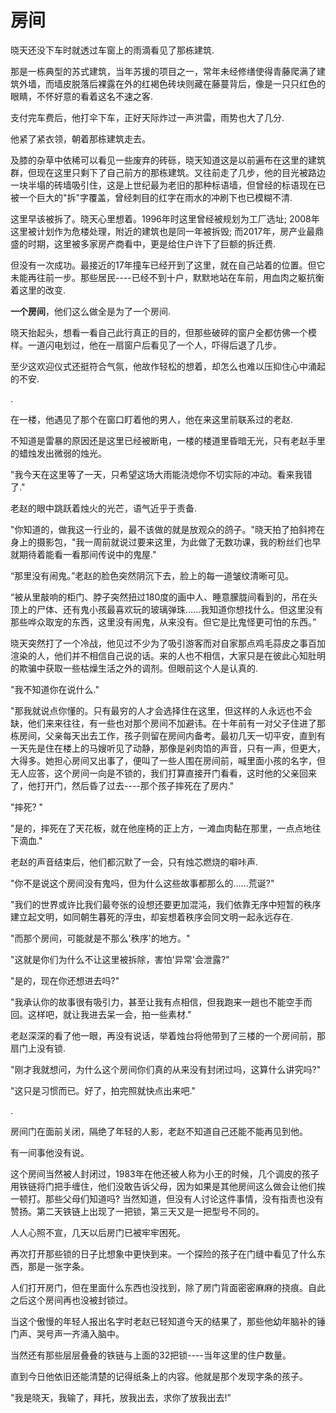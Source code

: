 # 房间

晓天还没下车时就透过车窗上的雨滴看见了那栋建筑.

那是一栋典型的苏式建筑，当年苏援的项目之一，常年未经修缮使得青藤爬满了建筑外墙，而墙皮脱落后裸露在外的红褐色砖块则藏在藤蔓背后，像是一只只红色的眼睛，不怀好意的看着这名不速之客.

支付完车费后，他打伞下车，正好天际炸过一声洪雷，雨势也大了几分.

他紧了紧衣领，朝着那栋建筑走去。

及膝的杂草中依稀可以看见一些废弃的砖砾，晓天知道这是以前遍布在这里的建筑群，但现在这里只剩下了自己前方的那栋建筑。又往前走了几步，他的目光被路边一块半塌的砖墙吸引住，这是上世纪最为老旧的那种标语墙，但曾经的标语现在已被一个巨大的"拆"字覆盖，曾经刺目的红字在雨水的冲刷下也已模糊不清.

这里早该被拆了。晓天心里想着。1996年时这里曾经被规划为工厂选址; 2008年这里被计划作为危楼处理，附近的建筑也是同一年被拆毁; 而2017年，房产业最鼎盛的时期，这里被多家房产商看中，更是给住户许下了巨额的拆迁费.

但没有一次成功。最接近的17年撞车已经开到了这里，就在自己站着的位置。但它未能再往前一步。那些居民----已经不到十户，默默地站在车前，用血肉之躯抗衡着这里的改变.

**一个房间**，他们这么做全是为了一个房间.

晓天抬起头，想看一看自己此行真正的目的，但那些破碎的窗户全都仿佛一个模样。一道闪电划过，他在一扇窗户后看见了一个人，吓得后退了几步。

至少这欢迎仪式还挺符合气氛，他故作轻松的想着，却怎么也难以压抑住心中涌起的不安.

.

在一楼，他遇见了那个在窗口盯着他的男人，他在来这里前联系过的老赵.

不知道是雷暴的原因还是这里已经被断电，一楼的楼道里昏暗无光，只有老赵手里的蜡烛发出微弱的烛光。

"我今天在这里等了一天，只希望这场大雨能浇熄你不切实际的冲动。看来我错了."

老赵的眼中跳跃着烛火的光芒，语气近乎于责备.

"你知道的，做我这一行业的，最不该做的就是放观众的鸽子。"晓天拍了拍斜挎在身上的摄影包，"我一周前就说过要来这里，为此做了无数功课，我的粉丝们也早就期待着能看一看那间传说中的鬼屋."

“那里没有闹鬼。”老赵的脸色突然阴沉下去，脸上的每一道皱纹清晰可见。

“被从里敲响的柜门、脖子突然扭过180度的画中人、睡意朦胧间看到的，吊在头顶上的尸体、还有鬼小孩最喜欢玩的玻璃弹珠......我知道你想找什么。但这里没有那些哗众取宠的东西，这里没有闹鬼，从来没有。但它是比鬼怪更可怕的东西。”

晓天突然打了一个冷战，他见过不少为了吸引游客而对自家那点鸡毛蒜皮之事百加渲染的人，他们并不相信自己说的话。来的人也不相信，大家只是在彼此心知肚明的欺骗中获取一些枯燥生活之外的调剂。但眼前这个人是认真的.

"我不知道你在说什么."

"那我就说点你懂的。只有最穷的人才会选择住在这里，但这样的人永远也不会缺，他们来来往往，有一些也对那个房间不加避讳。在十年前有一对父子住进了那栋房间，父亲每天出去工作，孩子则留在房间内备考。最初几天一切平安，直到有一天先是住在楼上的马嫂听见了动静，那像是剁肉馅的声音，只有一声，但更大，大得多。她担心房间又出事了，便叫了一些人围在房间前，喊里面小孩的名字，但无人应答，这个房间一向是不锁的，我们打算直接开门看看，这时他的父亲回来了，他打开门，然后昏了过去----那个孩子摔死在了房内."

"摔死? "

"是的，摔死在了天花板，就在他座椅的正上方，一滩血肉黏在那里，一点点地往下滴血."

老赵的声音结束后，他们都沉默了一会，只有烛芯燃烧的噼咔声.

"你不是说这个房间没有鬼吗，但为什么这些故事都那么的......荒诞?"

"我们的世界或许比我们最夸张的设想还要更加混沌，我们依靠无序中短暂的秩序建立起文明，如同朝生暮死的浮虫，却妄想着秩序会同文明一起永远存在.

"而那个房间，可能就是不那么'秩序'的地方。"

"这就是你们为什么不让这里被拆除，害怕'异常'会泄露?"

"是的，现在你还想进去吗?"

"我承认你的故事很有吸引力，甚至让我有点相信，但我跑来一趟也不能空手而回。这样吧，就让我进去呆一会，拍一些素材."

老赵深深的看了他一眼，再没有说话，举着烛台将他带到了三楼的一个房间前，那扇门上没有锁.

"刚才我就想问，为什么这个房间你们真的从来没有封闭过吗，这算什么讲究吗?"

"这只是习惯而已。好了，拍完照就快点出来吧."

.

房间门在面前关闭，隔绝了年轻的人影，老赵不知道自己还能不能再见到他。

有一间事他没有说。

这个房间当然被人封闭过，1983年在他还被人称为小王的时候，几个调皮的孩子用铁链将门把手缠住，他们没敢告诉父母，因为如果是其他房间这么做会让他们挨一顿打。那些父母们知道吗? 当然知道，但没有人讨论这件事情，没有指责也没有赞扬。第二天铁链上出现了一把锁，第三天又是一把型号不同的。

人人心照不宣，几天以后房门已被牢牢困死。

再次打开那些锁的日子比想象中更快到来。一个探险的孩子在门缝中看见了什么东西，那是一张字条。

人们打开房门，但在里面什么东西也没找到，除了房门背面密密麻麻的挠痕。自此之后这个房间再也没被封锁过。

当这个傲慢的年轻人报出名字时老赵已轻知道今天的结果了，那些他幼年脑补的锤门声、哭号声一齐涌入脑中。

当然还有那些层层叠叠的铁链与上面的32把锁----当年这里的住户数量。

直到今日他依旧还能清楚的记得纸条上的内容。他就是那个发现字条的孩子。

"我是晓天，我输了，拜托，放我出去，求你了放我出去!”